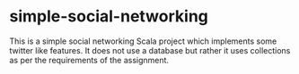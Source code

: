 # simple-social-networking
This is a simple social networking Scala project which implements some twitter like features. It does not use a database but rather it uses collections as per the requirements of the assignment.
